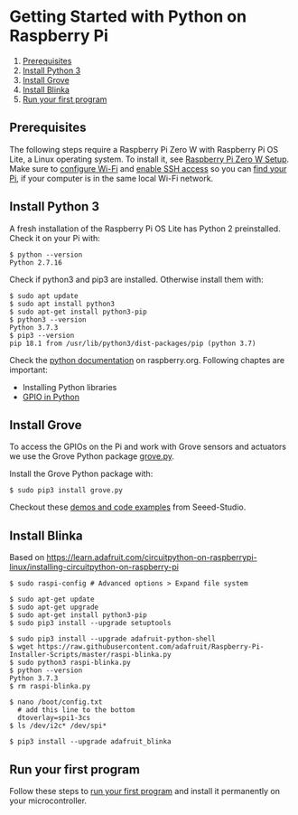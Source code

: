 # Getting Started with Python on Raspberry Pi

1. [Prerequisites](#prerequisites)
2. [Install Python 3](#install-python-3)
3. [Install Grove](#install-grove)
4. [Install Blinka](#install-blinka)
5. [Run your first program](#run-your-first-program)

## Prerequisites
The following steps require a Raspberry Pi Zero W with Raspberry Pi OS Lite, a Linux operating system. To install it, see [Raspberry Pi Zero W Setup](https://github.com/tamberg/fhnw-idb/wiki/Raspberry-Pi-Zero-W#setup). Make sure to [configure Wi-Fi](https://github.com/tamberg/fhnw-idb/wiki/Raspberry-Pi-Zero-W#configure-wi-fi) and [enable SSH access](https://github.com/tamberg/fhnw-idb/wiki/Raspberry-Pi-Zero-W#enable-ssh) so you can [find your Pi](https://github.com/tamberg/fhnw-idb/wiki/Raspberry-Pi-Zero-W#find-your-pi), if your computer is in the same local Wi-Fi network.

## Install Python 3
A fresh installation of the Raspberry Pi OS Lite has Python 2 preinstalled. Check it on your Pi with:

```shell
$ python --version
Python 2.7.16
```

Check if python3 and pip3 are installed. Otherwise install them with:
```shell
$ sudo apt update
$ sudo apt install python3
$ sudo apt-get install python3-pip
$ python3 --version
Python 3.7.3
$ pip3 --version
pip 18.1 from /usr/lib/python3/dist-packages/pip (python 3.7)
```

Check the [python documentation](https://www.raspberrypi.org/documentation/usage/python/) on raspberry.org. Following chaptes are important:

- Installing Python libraries
- [GPIO in Python](https://www.raspberrypi.org/documentation/usage/gpio/python/README.md)

## Install Grove
To access the GPIOs on the Pi and work with Grove sensors and actuators we use the Grove Python package [grove.py](https://github.com/Seeed-Studio/grove.py).

Install the Grove Python package with:

```shell
$ sudo pip3 install grove.py
```

Checkout these [demos and code examples](https://github.com/Seeed-Studio/grove.py/blob/master/doc/README.md#gui-graphical-user-interface) from Seeed-Studio.

## Install Blinka
Based on https://learn.adafruit.com/circuitpython-on-raspberrypi-linux/installing-circuitpython-on-raspberry-pi

```
$ sudo raspi-config # Advanced options > Expand file system

$ sudo apt-get update
$ sudo apt-get upgrade
$ sudo apt-get install python3-pip
$ sudo pip3 install --upgrade setuptools

$ sudo pip3 install --upgrade adafruit-python-shell
$ wget https://raw.githubusercontent.com/adafruit/Raspberry-Pi-Installer-Scripts/master/raspi-blinka.py
$ sudo python3 raspi-blinka.py
$ python --version
Python 3.7.3
$ rm raspi-blinka.py

$ nano /boot/config.txt
  # add this line to the bottom
  dtoverlay=spi1-3cs
$ ls /dev/i2c* /dev/spi*

$ pip3 install --upgrade adafruit_blinka
```

## Run your first program

Follow these steps to [run your first program](blink_grove/README.md) and install it permanently on your microcontroller.
